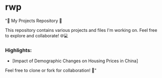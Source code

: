 # rwp

"📂 My Projects Repository 🚀

This repository contains various projects and files I'm working on. Feel free to explore and collaborate! 🌐💻

### Highlights:
- [Impact of Demographic Changes on Housing Prices in China]


Feel free to clone or fork for collaboration! 🤝"

